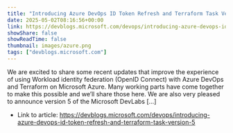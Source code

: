 ```yaml
---
title: "Introducing Azure DevOps ID Token Refresh and Terraform Task Version 5"
date: 2025-05-02T08:16:56+00:00
link: https://devblogs.microsoft.com/devops/introducing-azure-devops-id-token-refresh-and-terraform-task-version-5
showShare: false
showReadTime: false
thumbnail: images/azure.png
tags: ["devblogs.microsoft.com"]
---
```

We are excited to share some recent updates that improve the experience of using Workload identity federation (OpenID Connect) with Azure DevOps and Terraform on Microsoft Azure. Many working parts have come together to make this possible and we’ll share those here. We are also very pleased to announce version 5 of the Microsoft DevLabs […]

- Link to article: https://devblogs.microsoft.com/devops/introducing-azure-devops-id-token-refresh-and-terraform-task-version-5